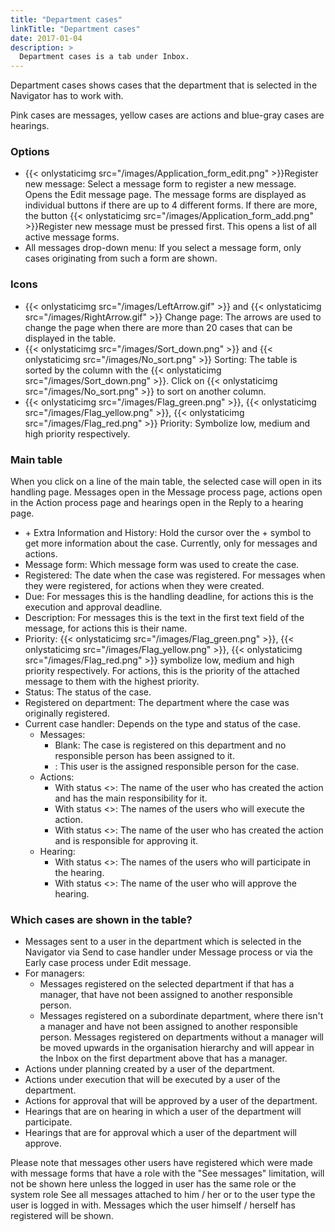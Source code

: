 ```yaml
---
title: "Department cases"
linkTitle: "Department cases"
date: 2017-01-04
description: >
  Department cases is a tab under Inbox.
---
```

Department cases shows cases that the department that is selected in the Navigator has to work with.

Pink cases are messages, yellow cases are actions and blue-gray cases are hearings.

### Options

- {{< onlystaticimg src="/images/Application_form_edit.png" >}}Register new message: Select a message form to register a new message. Opens the Edit message page. The message forms are displayed as individual buttons if there are up to 4 different forms. If there are more, the button {{< onlystaticimg src="/images/Application_form_add.png" >}}Register new message must be pressed first. This opens a list of all active message forms.
- All messages drop-down menu: If you select a message form, only cases originating from such a form are shown.

### Icons

- {{< onlystaticimg src="/images/LeftArrow.gif" >}} and {{< onlystaticimg src="/images/RightArrow.gif" >}} Change page: The arrows are used to change the page when there are more than 20 cases that can be displayed in the table.
- {{< onlystaticimg src="/images/Sort_down.png" >}} and {{< onlystaticimg src="/images/No_sort.png" >}} Sorting: The table is sorted by the column with the {{< onlystaticimg src="/images/Sort_down.png" >}}. Click on {{< onlystaticimg src="/images/No_sort.png" >}} to sort on another column.
- {{< onlystaticimg src="/images/Flag_green.png" >}}, {{< onlystaticimg src="/images/Flag_yellow.png" >}}, {{< onlystaticimg src="/images/Flag_red.png" >}} Priority: Symbolize low, medium and high priority respectively.

### Main table

When you click on a line of the main table, the selected case will open in its handling page. Messages open in the Message process page, actions open in the Action process page and hearings open in the Reply to a hearing page.

- \+ Extra Information and History: Hold the cursor over the + symbol to get more information about the case. Currently, only for messages and actions.
- Message form: Which message form was used to create the case.
- Registered: The date when the case was registered. For messages when they were registered, for actions when they were created.
- Due: For messages this is the handling deadline, for actions this is the execution and approval deadline.
- Description: For messages this is the text in the first text field of the message, for actions this is their name.
- Priority: {{< onlystaticimg src="/images/Flag_green.png" >}}, {{< onlystaticimg src="/images/Flag_yellow.png" >}}, {{< onlystaticimg src="/images/Flag_red.png" >}} symbolize low, medium and high priority respectively. For actions, this is the priority of the attached message to them with the highest priority.
- Status: The status of the case.
- Registered on department: The department where the case was originally registered.
- Current case handler: Depends on the type and status of the case.
  - Messages:
    - Blank: The case is registered on this department and no responsible person has been assigned to it.
    - <The name of a user>: This user is the assigned responsible person for the case.
  - Actions:
    - With status <<Under planning>>: The name of the user who has created the action and has the main responsibility for it.
    - With status <<Under execution>>: The names of the users who will execute the action.
    - With status <<Under approval>>: The name of the user who has created the action and is responsible for approving it.
  - Hearing:
    - With status <<On hearing>>: The names of the users who will participate in the hearing.
    - With status <<For approval>>: The name of the user who will approve the hearing.

### Which cases are shown in the table?

- Messages sent to a user in the department which is selected in the Navigator via Send to case handler under Message process or via the Early case process under Edit message.
- For managers:
  - Messages registered on the selected department if that has a manager, that have not been assigned to another responsible person.
  - Messages registered on a subordinate department, where there isn't a manager and have not been assigned to another responsible person. Messages registered on departments without a manager will be moved upwards in the organisation hierarchy and will appear in the Inbox on the first department above that has a manager.
- Actions under planning created by a user of the department.
- Actions under execution that will be executed by a user of the department.
- Actions for approval that will be approved by a user of the department.
- Hearings that are on hearing in which a user of the department will participate.
- Hearings that are for approval which a user of the department will approve.

Please note that messages other users have registered which were made with message forms that have a role with the "See messages" limitation, will not be shown here unless the logged in user has the same role or the system role See all messages attached to him / her or to the user type the user is logged in with. Messages which the user himself / herself has registered will be shown. 